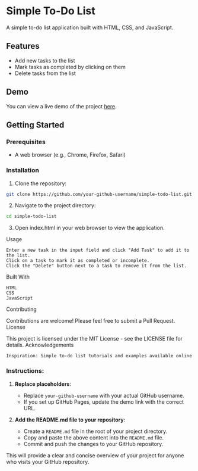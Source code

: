 # Simple To-Do List

A simple to-do list application built with HTML, CSS, and JavaScript.

## Features

- Add new tasks to the list
- Mark tasks as completed by clicking on them
- Delete tasks from the list

## Demo

You can view a live demo of the project [here](https://your-github-username.github.io/simple-todo-list).

## Getting Started

### Prerequisites

- A web browser (e.g., Chrome, Firefox, Safari)

### Installation

1. Clone the repository:

```bash
git clone https://github.com/your-github-username/simple-todo-list.git
```

2.  Navigate to the project directory:

```bash
cd simple-todo-list
```

3.  Open index.html in your web browser to view the application.

Usage

    Enter a new task in the input field and click "Add Task" to add it to the list.
    Click on a task to mark it as completed or incomplete.
    Click the "Delete" button next to a task to remove it from the list.

Built With

    HTML
    CSS
    JavaScript

Contributing

Contributions are welcome! Please feel free to submit a Pull Request.
License

This project is licensed under the MIT License - see the LICENSE file for details.
Acknowledgements

    Inspiration: Simple to-do list tutorials and examples available online

  
### Instructions:

1. **Replace placeholders**:
   - Replace `your-github-username` with your actual GitHub username.
   - If you set up GitHub Pages, update the demo link with the correct URL.

2. **Add the README.md file to your repository**:
   - Create a `README.md` file in the root of your project directory.
   - Copy and paste the above content into the `README.md` file.
   - Commit and push the changes to your GitHub repository.

This will provide a clear and concise overview of your project for anyone who visits your GitHub repository.

    







